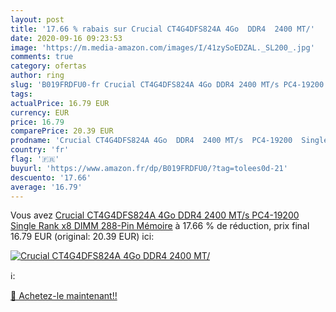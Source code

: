 ```yaml
---
layout: post
title: '17.66 % rabais sur Crucial CT4G4DFS824A 4Go  DDR4  2400 MT/'
date: 2020-09-16 09:23:53
image: 'https://m.media-amazon.com/images/I/41zySoEDZAL._SL200_.jpg'
comments: true
category: ofertas
author: ring
slug: 'B019FRDFU0-fr Crucial CT4G4DFS824A 4Go DDR4 2400 MT/s PC4-19200 Single...'
tags: 
actualPrice: 16.79 EUR
currency: EUR
price: 16.79
comparePrice: 20.39 EUR
prodname: 'Crucial CT4G4DFS824A 4Go  DDR4  2400 MT/s  PC4-19200  Single Rank x8  DIMM  288-Pin  Mémoire'
country: 'fr'
flag: '🇫🇷'
buyurl: 'https://www.amazon.fr/dp/B019FRDFU0/?tag=tolees0d-21'
descuento: '17.66'
average: '16.79'
---
```


Vous avez [Crucial CT4G4DFS824A 4Go  DDR4  2400 MT/s  PC4-19200  Single Rank x8  DIMM  288-Pin  Mémoire](https://www.amazon.fr/dp/B019FRDFU0/?tag=tolees0d-21)  à  17.66 % de réduction, prix final  16.79 EUR (original: 20.39 EUR) ici:

[![Crucial CT4G4DFS824A 4Go  DDR4  2400 MT/](https://m.media-amazon.com/images/I/41zySoEDZAL._SL200_.jpg)](https://www.amazon.fr/dp/B019FRDFU0/?tag=tolees0d-21)

ℹ️:


[🛒 Achetez-le maintenant!!](https://www.amazon.fr/dp/B019FRDFU0/?tag=tolees0d-21)
